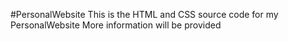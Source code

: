 #PersonalWebsite
This is the HTML and CSS source code for my PersonalWebsite
More information will be provided
